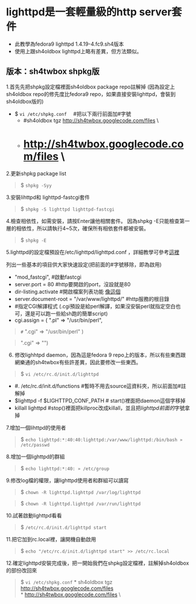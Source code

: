 # lighttpd是一套輕量級的http server套件 #
  * 此教學為fedora9 lighttpd 1.4.19-4.fc9.sh4版本
  * 使用上跟sh4oldbox lighttpd上略有差異，但方法類似。

## 版本：sh4twbox shpkg版 ##

1.首先先把shpkg設定檔裡面sh4oldbox package repo註解掉 (因為設定上sh4oldbox repo的修先度比fedora9 repo，如果直接安裝lighttpd，會裝到sh4oldbox版的)
  * $ `vi /etc/shpkg.conf  `  #把以下兩行前面加#字號
    * #sh4oldbox tgz http://sh4twbox.googlecode.com/files \
    * #       http://sh4twbox.googlecode.com/files \

2.更新shpkg package list
> $ `shpkg -Syy`

3.安裝lihttpd和 lighttpd-fastcgi套件
> $ `shpkg -S lighttpd lighttpd-fastcgi`

4.檢查相依性，如需安裝，請按Enter讓他相關套件。 因為shpkg -E只能檢查第一層的相依性，所以請執行4~5次，確保所有相依套件都被安裝。
> $ `shpkg -E`

5.lighttpd的設定檔預設在/etc/lighttpd/lighttpd.conf ，詳細教學可參考[這裡](http://tinyurl.com/cmh3usv)

列出一些基本的項目供大家快速設定(把前面的#字號移除，即為啟用)
  * "mod\_fastcgi",   #啟動fastcgi
  * server.port    = 80  #http要開啟的port，沒設就是80
  * dir-listing.activate  #開啟檔案列表功能 [像這個](http://linux.dell.com/repo/)
  * server.document-root = "/var/www/lighttpd/"  #http服務的根目錄
  * #指定CGI解譯程式 (.cgi預設是給perl解譯，如果沒安裝perl就指定空白也可，還是可以跑一些給sh跑的簡單script)
  * cgi.assign   = ( ".pl"  => "/usr/bin/perl",

> `#`             ".cgi" => "/usr/bin/perl" )

> ".cgi" => "")

6. 修改lighhtpd daemon，因為這是fedora 9 repo上的版本，所以有些東西跟網樂通的sh4twbox有些許差異，因此要修改一些東西。
> $ `vi /etc/rc.d/init.d/lighttpd`
  * #. /etc/rc.d/init.d/functions  #暫時不用去source這資料夾，所以前面加#註解掉
  * $lighttpd -f $LIGHTTPD\_CONF\_PATH  # start()裡面把daemon這個字移掉
  * killall lighttpd  #stop()裡面把killproc改成killall，並且把$lighttpd前面的$字號拿掉

7.增加一個lihttpd的使用者
> $ `echo lighttpd:*:40:40:lighttpd:/var/www/lighttpd:/bin/bash » /etc/passwd`

8.增加一個lighttpd的群組
> $ `echo lighttpd:*:40: » /etc/group`

9.修改log檔的權限，讓lighttpd使用者和群組可以讀寫
> $ `chown -R lighttpd.lighttpd /var/log/lighttpd`

> $ `chown -R lighttpd.lighttpd /var/run/lighttpd`

10.試著啟動lighttpd看看
> $ `/etc/rc.d/init.d/lighttpd start`

11.把它加到rc.local裡，讓開機自動啟用
> $ `echo "/etc/rc.d/init.d/lighttpd start" >> /etc/rc.local `

12.確定lighttpd安裝完成後，把一開始我們在shpkg設定檔裡，註解掉sh4oldbox的部份改回來
> $ `vi /etc/shpkg.conf`
    * sh4oldbox tgz http://sh4twbox.googlecode.com/files \
    * http://sh4twbox.googlecode.com/files \